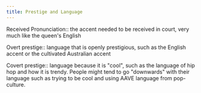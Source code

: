 ```yaml
---
title: Prestige and Language
---
```


Received Pronunciation:: the accent needed to be received in court, very much like the queen's English

Overt prestige:: language that is openly prestigious, such as the English accent or the cultivated Australian accent

Covert prestige:: language because it is "cool", such as the language of hip hop and how it is trendy. People might tend to go "downwards" with their language such as trying to be cool and using AAVE language from pop-culture.